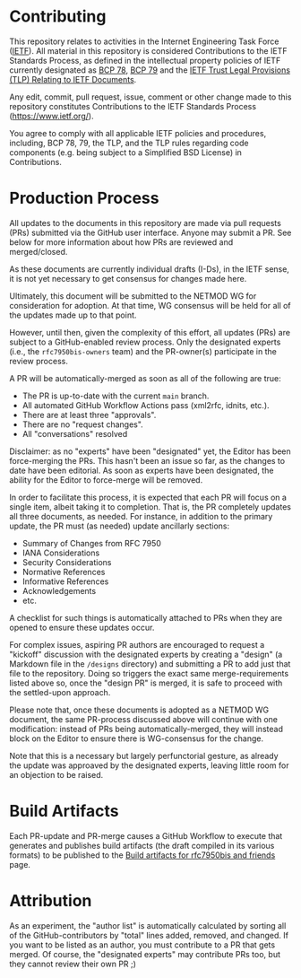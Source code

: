 # Contributing

This repository relates to activities in the Internet Engineering Task Force
([IETF](https://www.ietf.org/)). All material in this repository is considered
Contributions to the IETF Standards Process, as defined in the intellectual
property policies of IETF currently designated as
[BCP 78](https://www.rfc-editor.org/info/bcp78),
[BCP 79](https://www.rfc-editor.org/info/bcp79) and the
[IETF Trust Legal Provisions (TLP) Relating to IETF Documents](http://trustee.ietf.org/trust-legal-provisions.html).

Any edit, commit, pull request, issue, comment or other change made to this
repository constitutes Contributions to the IETF Standards Process
(https://www.ietf.org/).

You agree to comply with all applicable IETF policies and procedures, including,
BCP 78, 79, the TLP, and the TLP rules regarding code components (e.g. being
subject to a Simplified BSD License) in Contributions.


# Production Process

All updates to the documents in this repository are made via pull requests (PRs)
submitted via the GitHub user interface.  Anyone may submit a PR.  See below for
more information about how PRs are reviewed and merged/closed.

As these documents are currently individual drafts (I-Ds), in the IETF sense, it
is not yet necessary to get consensus for changes made here.

Ultimately, this document will be submitted to the NETMOD WG for consideration
for adoption.  At that time, WG consensus will be held for all of the updates
made up to that point.

However, until then, given the complexity of this effort, all updates (PRs) are
subject to a GitHub-enabled review process.  Only the designated experts (i.e., the
`rfc7950bis-owners` team) and the PR-owner(s) participate in the review process.

A PR will be automatically-merged as soon as all of the following are true:
  - The PR is up-to-date with the current `main` branch.
  - All automated GitHub Workflow Actions pass (xml2rfc, idnits, etc.).
  - There are at least three "approvals".
  - There are no "request changes".
  - All "conversations" resolved

Disclaimer: as no "experts" have been "designated" yet, the Editor has been
force-merging the PRs.  This hasn't been an issue so far, as the changes to
date have been editorial.  As soon as experts have been designated, the
ability for the Editor to force-merge will be removed.

In order to facilitate this process, it is expected that each PR will focus
on a single item, albeit taking it to completion.  That is, the PR completely
updates all three documents, as needed.  For instance, in addition to the
primary update, the PR must (as needed) update ancillarly sections:
  - Summary of Changes from RFC 7950
  - IANA Considerations
  - Security Considerations
  - Normative References
  - Informative References
  - Acknowledgements
  - etc.

A checklist for such things is automatically attached to PRs when they
are opened to ensure these updates occur.

For complex issues, aspiring PR authors are encouraged to request
a "kickoff" discussion with the designated experts by creating a
"design" (a Markdown file in the `/designs` directory) and submitting
a PR to add just that file to the repository.  Doing so triggers the
exact same merge-requirements listed above so, once the "design PR"
is merged, it is safe to proceed with the settled-upon approach.

Please note that, once these documents is adopted as a NETMOD WG document,
the same PR-process discussed above will continue with one modification:
instead of PRs being automatically-merged, they will instead block on
the Editor to ensure there is WG-consensus for the change.

Note that this is a necessary but largely perfunctorial gesture, as already
the update was approaved by the designated experts, leaving little room
for an objection to be raised.


# Build Artifacts

Each PR-update and PR-merge causes a GitHub Workflow to execute that generates and
publishes build artifacts (the draft compiled in its various formats) to be published to the
[Build artifacts for rfc7950bis and friends](https://netmod-wg.github.io/rfc7950bis-and-friends)
page.


# Attribution

As an experiment, the "author list" is automatically calculated by sorting all of the
GitHub-contributors by "total" lines added, removed, and changed.  If you want to be
listed as an author, you must contribute to a PR that gets merged.  Of course, the
"designated experts" may contribute PRs too, but they cannot review their own PR ;)
